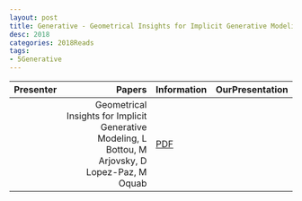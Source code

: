 ```yaml
---
layout: post
title: Generative - Geometrical Insights for Implicit Generative Modeling
desc: 2018
categories: 2018Reads
tags:
- 5Generative
---
```



| Presenter | Papers | Information| OurPresentation |
| -----: | ----------: | :----- | :----- |
|  | Geometrical Insights for Implicit Generative Modeling, L Bottou, M Arjovsky, D Lopez-Paz, M Oquab  | [PDF](https://arxiv.org/pdf/1712.07822.pdf) |
